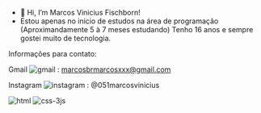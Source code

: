 - 👋 Hi, I’m Marcos Vinicius Fischborn!
- Estou apenas no inicio de estudos na área de programação (Aproximandamente 5 à 7 meses estudando) Tenho 16 anos e sempre gostei muito de tecnologia.

  
Informações para contato:


Gmail
![gmail](https://github.com/MarcosViniciusFischborn/MarcosViniciusFischborn/assets/142673906/9d54b487-6368-484f-8686-7641ce9e9fd7)
:
marcosbrmarcosxxx@gmail.com

Instagram
![instagram](https://github.com/MarcosViniciusFischborn/MarcosViniciusFischborn/assets/142673906/23d825e1-9c5a-4cab-bf63-6e47fb5e5a7e)
:
@051marcosvinicius   

![html](https://github.com/MarcosViniciusFischborn/MarcosViniciusFischborn/assets/142673906/1da44e08-bd57-4fbb-8d51-e8848617a85d)
![css-3![js](https://github.com/MarcosViniciusFischborn/MarcosViniciusFischborn/assets/142673906/d861b41b-31b2-4f6f-9c2e-43a054b3de3e)
](https://github.com/MarcosViniciusFischborn/MarcosViniciusFischborn/assets/142673906/91a70aea-7367-4050-88f7-074d88808b8b)

<!---
MarcosViniciusFischborn/MarcosViniciusFischborn is a ✨ special ✨ repository because its `README.md` (this file) appears on your GitHub profile.
You can click the Preview link to take a look at your changes.
--->
